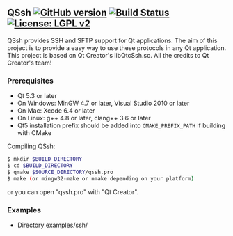QSsh [![GitHub version](https://badge.fury.io/gh/wang-boyu%2FQSsh.svg)](https://badge.fury.io/gh/wang-boyu%2FQSsh) [![Build Status](https://travis-ci.org/wang-boyu/QSsh.svg?branch=master)](https://travis-ci.org/wang-boyu/QSsh) [![License: LGPL v2](https://img.shields.io/badge/License-LGPL%20v2-blue.svg)](LICENSE.LGPL)
---

QSsh provides SSH and SFTP support for Qt applications. The aim of this project 
is to provide a easy way to use these protocols in any Qt application.
This project is based on Qt Creator's libQtcSsh.so. All the credits to
Qt Creator's team!

### Prerequisites

- Qt 5.3 or later 
- On Windows: MinGW 4.7 or later, Visual Studio 2010 or later
- On Mac: Xcode 6.4 or later
- On Linux: g++ 4.8 or later, clang++ 3.6 or later
- Qt5 installation prefix should be added into `CMAKE_PREFIX_PATH` if building with CMake

Compiling QSsh:

```bash
$ mkdir $BUILD_DIRECTORY
$ cd $BUILD_DIRECTORY
$ qmake $SOURCE_DIRECTORY/qssh.pro
$ make (or mingw32-make or nmake depending on your platform)
```

or you can open "qssh.pro" with "Qt Creator".

### Examples

- Directory examples/ssh/ 
